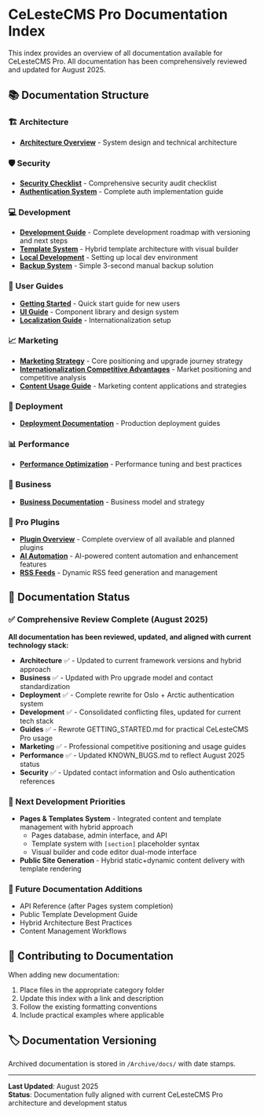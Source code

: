 # CeLesteCMS Pro Documentation Index

This index provides an overview of all documentation available for CeLesteCMS Pro. All documentation has been comprehensively reviewed and updated for August 2025.

## 📚 Documentation Structure

### 🏗️ Architecture
- **[Architecture Overview](Architecture/)** - System design and technical architecture

### 🛡️ Security
- **[Security Checklist](Security/Security_Check.md)** - Comprehensive security audit checklist
- **[Authentication System](Security/Authentication.md)** - Complete auth implementation guide

### 💻 Development
- **[Development Guide](Development/Development.md)** - Complete development roadmap with versioning and next steps
- **[Template System](Development/TEMPLATE_SYSTEM.md)** - Hybrid template architecture with visual builder
- **[Local Development](Development/LocalDevelopment.md)** - Setting up local dev environment
- **[Backup System](BACKUP_SYSTEM.md)** - Simple 3-second manual backup solution

### 📖 User Guides
- **[Getting Started](Guides/GETTING_STARTED.md)** - Quick start guide for new users
- **[UI Guide](Guides/UI_Guide.md)** - Component library and design system
- **[Localization Guide](Guides/Localization_Guide.md)** - Internationalization setup

### 📈 Marketing
- **[Marketing Strategy](Marketing/Marketing_Strategy.md)** - Core positioning and upgrade journey strategy
- **[Internationalization Competitive Advantages](Marketing/Internationalization_Competitive_Advantages.md)** - Market positioning and competitive analysis
- **[Content Usage Guide](Marketing/Content_Usage_Guide.md)** - Marketing content applications and strategies

### 🚀 Deployment
- **[Deployment Documentation](Deployment/)** - Production deployment guides

### 📊 Performance
- **[Performance Optimization](Performance/)** - Performance tuning and best practices

### 💼 Business
- **[Business Documentation](Business/)** - Business model and strategy

### 🔌 Pro Plugins
- **[Plugin Overview](Pro_Plugins/Plugin_Overview.md)** - Complete overview of all available and planned plugins
- **[AI Automation](Pro_Plugins/AI_Automation/)** - AI-powered content automation and enhancement features
- **[RSS Feeds](Pro_Plugins/RSS_Feeds/)** - Dynamic RSS feed generation and management

## 🔄 Documentation Status

### ✅ Comprehensive Review Complete (August 2025)
**All documentation has been reviewed, updated, and aligned with current technology stack:**

- **Architecture** ✅ - Updated to current framework versions and hybrid approach
- **Business** ✅ - Updated with Pro upgrade model and contact standardization
- **Deployment** ✅ - Complete rewrite for Oslo + Arctic authentication system  
- **Development** ✅ - Consolidated conflicting files, updated for current tech stack
- **Guides** ✅ - Rewrote GETTING_STARTED.md for practical CeLesteCMS Pro usage
- **Marketing** ✅ - Professional competitive positioning and usage guides
- **Performance** ✅ - Updated KNOWN_BUGS.md to reflect August 2025 status
- **Security** ✅ - Updated contact information and Oslo authentication references

### 🎯 Next Development Priorities
- **Pages & Templates System** - Integrated content and template management with hybrid approach
  - Pages database, admin interface, and API
  - Template system with `[section]` placeholder syntax
  - Visual builder and code editor dual-mode interface
- **Public Site Generation** - Hybrid static+dynamic content delivery with template rendering

### 📝 Future Documentation Additions
- API Reference (after Pages system completion)
- Public Template Development Guide
- Hybrid Architecture Best Practices
- Content Management Workflows

## 🤝 Contributing to Documentation

When adding new documentation:
1. Place files in the appropriate category folder
2. Update this index with a link and description
3. Follow the existing formatting conventions
4. Include practical examples where applicable

## 🏷️ Documentation Versioning

Archived documentation is stored in `/Archive/docs/` with date stamps.

---

**Last Updated**: August 2025  
**Status**: Documentation fully aligned with current CeLesteCMS Pro architecture and development status
